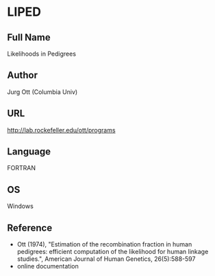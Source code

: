 # LIPED

## Full Name
Likelihoods in Pedigrees

## Author
Jurg Ott (Columbia Univ)

## URL
http://lab.rockefeller.edu/ott/programs

## Language
FORTRAN

## OS
Windows

## Reference
* Ott (1974), "Estimation of the recombination fraction in human pedigrees: efficient computation of the likelihood for human linkage studies.", American Journal of Human Genetics, 26(5):588-597
* online documentation